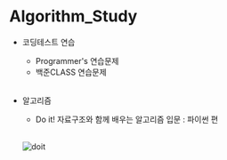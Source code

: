 # Algorithm_Study
* 코딩테스트 연습
  + Programmer's 연습문제
  + 백준CLASS 연습문제
<br><br>
* 알고리즘
  + Do it! 자료구조와 함께 배우는 알고리즘 입문 : 파이썬 편   
  <br>   
  
  ![doit](https://user-images.githubusercontent.com/106142393/204548286-7e3bd612-8ab3-4d9b-8268-0182f8a5e1c2.jpg)
